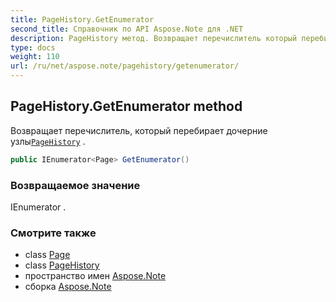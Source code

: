 ```yaml
---
title: PageHistory.GetEnumerator
second_title: Справочник по API Aspose.Note для .NET
description: PageHistory метод. Возвращает перечислитель который перебирает дочерние узлыPageHistory .
type: docs
weight: 110
url: /ru/net/aspose.note/pagehistory/getenumerator/
---
```

## PageHistory.GetEnumerator method

Возвращает перечислитель, который перебирает дочерние узлы[`PageHistory`](../) .

```csharp
public IEnumerator<Page> GetEnumerator()
```

### Возвращаемое значение

IEnumerator .

### Смотрите также

* class [Page](../../page/)
* class [PageHistory](../)
* пространство имен [Aspose.Note](../../pagehistory/)
* сборка [Aspose.Note](../../../)


